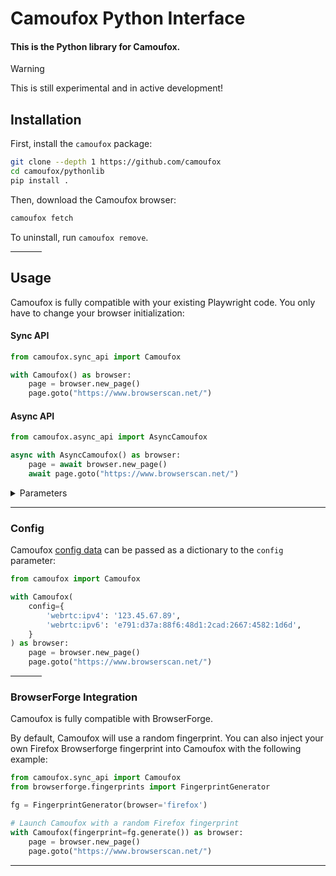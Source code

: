 # Camoufox Python Interface

#### This is the Python library for Camoufox. 

> [!WARNING]
> This is still experimental and in active development!

## Installation

First, install the `camoufox` package:

```bash
git clone --depth 1 https://github.com/camoufox
cd camoufox/pythonlib
pip install .
```

Then, download the Camoufox browser:

```bash
camoufox fetch
```

To uninstall, run `camoufox remove`.

<hr width=50>

## Usage

Camoufox is fully compatible with your existing Playwright code. You only have to change your browser initialization:

#### Sync API

```python
from camoufox.sync_api import Camoufox

with Camoufox() as browser:
    page = browser.new_page()
    page.goto("https://www.browserscan.net/")
```

#### Async API

```python
from camoufox.async_api import AsyncCamoufox

async with AsyncCamoufox() as browser:
    page = await browser.new_page()
    await page.goto("https://www.browserscan.net/")
```
<details>
<summary>Parameters</summary>

```
Launches a new browser instance for Camoufox.

Parameters:
    playwright (Playwright):
        The playwright instance to use.
    config (Optional[Dict[str, Any]]):
        The configuration to use.
    addons (Optional[List[str]]):
        The addons to use.
    fingerprint (Optional[Fingerprint]):
        The fingerprint to use.
    exclude_addons (Optional[List[DefaultAddons]]):
        The default addons to exclude, passed as a list of camoufox.DefaultAddons enums.
    screen (Optional[browserforge.fingerprints.Screen]):
        The screen constraints to use.
    os (Optional[ListOrString]):
        The operating system to use for the fingerprint. Either a string or a list of strings.
    user_agent (Optional[ListOrString]):
        The user agent to use for the fingerprint. Either a string or a list of strings.
    fonts (Optional[List[str]]):
        The fonts to load into Camoufox, in addition to the default fonts.
    args (Optional[List[str]]):
        The arguments to pass to the browser.
    executable_path (Optional[str]):
        The path to the Camoufox browser executable.
    **launch_options (Dict[str, Any]):
        Additional Firefox launch options.
```
</details>

---

### Config

Camoufox [config data](https://github.com/daijro/camoufox?tab=readme-ov-file#fingerprint-injection) can be passed as a dictionary to the `config` parameter:

```python
from camoufox import Camoufox

with Camoufox(
    config={
        'webrtc:ipv4': '123.45.67.89',
        'webrtc:ipv6': 'e791:d37a:88f6:48d1:2cad:2667:4582:1d6d',
    }
) as browser:
    page = browser.new_page()
    page.goto("https://www.browserscan.net/")
```

<hr width=50>

### BrowserForge Integration

Camoufox is fully compatible with BrowserForge.

By default, Camoufox will use a random fingerprint. You can also inject your own Firefox Browserforge fingerprint into Camoufox with the following example:

```python
from camoufox.sync_api import Camoufox
from browserforge.fingerprints import FingerprintGenerator

fg = FingerprintGenerator(browser='firefox')

# Launch Camoufox with a random Firefox fingerprint
with Camoufox(fingerprint=fg.generate()) as browser:
    page = browser.new_page()
    page.goto("https://www.browserscan.net/")
```

---